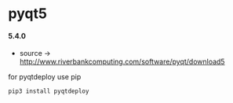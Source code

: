 pyqt5
=====

#### 5.4.0
* source -> http://www.riverbankcomputing.com/software/pyqt/download5

for pyqtdeploy use pip

    pip3 install pyqtdeploy

